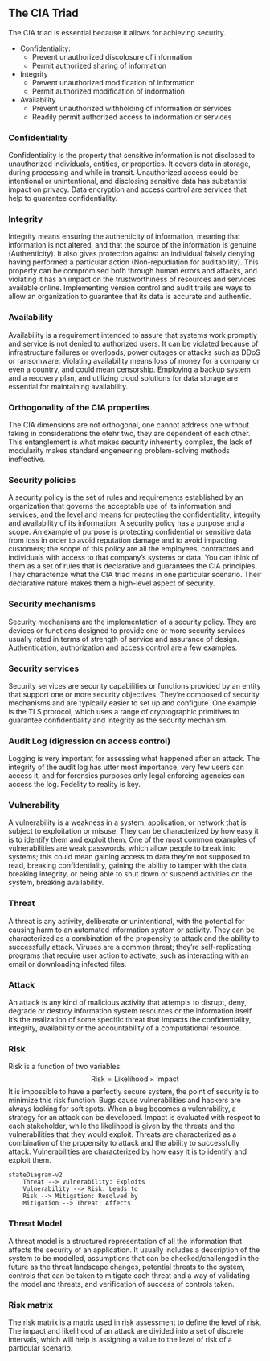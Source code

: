## The CIA Triad
 The CIA triad is essential because it allows for achieving security.

- Confidentiality:
	- Prevent unauthorized discolosure of information
	- Permit authorized sharing of information
- Integrity
	- Prevent unauthorized modification of information
	- Permit authorized modification of indormation
- Availability
	- Prevent unauthorized withholding of information or services
	- Readily permit authorized access to indormation or services
### Confidentiality 
Confidentiality is the property that sensitive information is not disclosed to unauthorized individuals, entities, or properties. It covers data in storage, during processing and while in transit. Unauthorized access could be intentional or unintentional, and disclosing sensitive data has substantial impact on privacy. Data encryption and access control are services that help to guarantee confidentiality. 
### Integrity 
Integrity means ensuring the authenticity of information, meaning that information is not altered, and that the source of the information is genuine (Authenticity). It also gives protection against an individual falsely denying having performed a particular action (Non-repudiation for auditability). This property can be compromised both through human errors and attacks, and violating it has an impact on the trustworthiness of resources and services available online. Implementing version control and audit trails are ways to allow an organization to guarantee that its data is accurate and authentic. 
### Availability
Availability is a requirement intended to assure that systems work promptly and service is not denied to authorized users. It can be violated because of infrastructure failures or overloads, power outages or attacks such as DDoS or ransomware. Violating availability means loss of money for a company or even a country, and could mean censorship. Employing a backup system and a recovery plan, and utilizing cloud solutions for data storage are essential for maintaining availability.
### Orthogonality of the CIA properties
The CIA dimensions are not orthogonal, one cannot address one without taking in considerations the otehr two, they are dependent of each other. This entanglement is what makes security inherently complex, the lack of modularity makes standard engeneering problem-solving methods ineffective.
### Security policies
A security policy is the set of rules and requirements established by an organization that governs the acceptable use of its information and services, and the level and means for protecting the confidentiality, integrity and availability of its information. A security policy has a purpose and a scope. An example of purpose is protecting confidential or sensitive data from loss in order to avoid reputation damage and to avoid impacting customers; the scope of this policy are all the employees, contractors and individuals with access to that company’s systems or data.
You can think of them as a set of rules that is declarative and guarantees the CIA principles. They characterize what the CIA triad means in one particular scenario. 
Their declarative nature makes them a high-level aspect of security.
### Security mechanisms
Security mechanisms are the implementation of a security policy. They are devices or functions designed to provide one or more security services usually rated in terms of strength of service and assurance of design. Authentication, authorization and access control are a few examples.
### Security services
Security services are security capabilities or functions provided by an entity that support one or more security objectives. They’re composed of security mechanisms and are typically easier to set up and configure. One example is the TLS protocol, which uses a range of cryptographic primitives to guarantee confidentiality and integrity as the security mechanism.
### Audit Log (digression on access control)
Logging is very important for assessing what happened after an attack.
The integrity of the audit log has utter most importance, very few users can access it, and for forensics purposes only legal enforcing agencies can access the log. Fedelity to reality is key.
### Vulnerability
A vulnerability is a weakness in a system, application, or network that is subject to exploitation or misuse. They can be characterized by how easy it is to identify them and exploit them. One of the most common examples of vulnerabilities are weak passwords, which allow people to break into systems; this could mean gaining access to data they’re not supposed to read, breaking confidentiality, gaining the ability to tamper with the data, breaking integrity, or being able to shut down or suspend activities on the system, breaking availability. 
### Threat
A threat is any activity, deliberate or unintentional, with the potential for causing harm to an automated information system or activity. They can be characterized as a combination of the propensity to attack and the ability to successfully attack. Viruses are a common threat; they’re self-replicating programs that require user action to activate, such as interacting with an email or downloading infected files. 
### Attack
An attack is any kind of malicious activity that attempts to disrupt, deny, degrade or destroy information system resources or the information itself. It’s the realization of some specific threat that impacts the confidentiality, integrity, availability or the accountability of a computational resource.
### Risk
Risk is a function of two variables:
$$
\text{Risk} = \text{Likelihood} \times \text{Impact}
$$
It is impossible to have a perfectly secure system, the point of security is to minimize this risk function.
Bugs cause vulnerabilities and hackers are always looking for soft spots. When a bug becomes a vulenrability, a strategy for an attack can be developed.
Impact is evaluated with respect to each stakeholder, while the likelihood is given by the threats and the vulnerabilities that they would exploit. Threats are characterized as a combination of the propensity to attack and the ability to successfully attack. Vulnerabilities are characterized by how easy it is to identify and exploit them.
```merm
stateDiagram-v2
    Threat --> Vulnerability: Exploits
    Vulnerability --> Risk: Leads to
    Risk --> Mitigation: Resolved by
    Mitigation --> Threat: Affects
```
### Threat Model
A threat model is a structured representation of all the information that affects the security of an application. It usually includes a description of the system to be modelled, assumptions that can be checked/challenged in the future as the threat landscape changes, potential threats to the system, controls that can be taken to mitigate each threat and a way of validating the model and threats, and verification of success of controls taken. 
### Risk matrix
The risk matrix is a matrix used in risk assessment to define the level of risk. The impact and likelihood of an attack are divided into a set of discrete intervals, which will help is assigning a value to the level of risk of a particular scenario.
